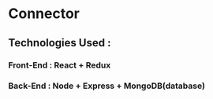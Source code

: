 # Connector

## Technologies Used : 
### Front-End : React + Redux
### Back-End : Node + Express + MongoDB(database)
